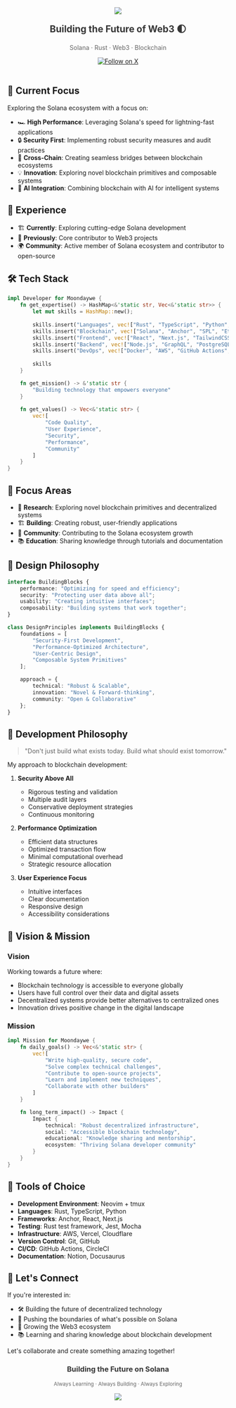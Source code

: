 <div align="center">
  <img src="https://capsule-render.vercel.app/api?type=waving&color=14F195&height=200&section=header&text=Moondaywe&fontSize=60&fontColor=363636&animation=fadeIn"/>
</div>

<div align="center">
  <p style="font-size: 1.5em; color: #363636;">
    <strong>Building the Future of Web3 🌓</strong>
  </p>
  <p style="color: #666666;">
    Solana · Rust · Web3 · Blockchain
  </p>
</div>

<div align="center">
  <a href="https://twitter.com/moove">
    <img src="https://img.shields.io/badge/follow-000000?style=for-the-badge&logo=x&logoColor=white" alt="Follow on X"/>
  </a>
</div>

<br/>

## 🚀 Current Focus

Exploring the Solana ecosystem with a focus on:

- 🏎️ **High Performance**: Leveraging Solana's speed for lightning-fast applications
- 🔒 **Security First**: Implementing robust security measures and audit practices
- 🌉 **Cross-Chain**: Creating seamless bridges between blockchain ecosystems
- 💡 **Innovation**: Exploring novel blockchain primitives and composable systems
- 🤖 **AI Integration**: Combining blockchain with AI for intelligent systems

## 💼 Experience

- 🏗️ **Currently**: Exploring cutting-edge Solana development
- 🎯 **Previously**: Core contributor to Web3 projects
- 🌍 **Community**: Active member of Solana ecosystem and contributor to open-source

## 🛠️ Tech Stack

```rust
impl Developer for Moondaywe {
    fn get_expertise() -> HashMap<&'static str, Vec<&'static str>> {
        let mut skills = HashMap::new();
        
        skills.insert("Languages", vec!["Rust", "TypeScript", "Python", "Solidity"]);
        skills.insert("Blockchain", vec!["Solana", "Anchor", "SPL", "Ethereum"]);
        skills.insert("Frontend", vec!["React", "Next.js", "TailwindCSS", "Web3.js"]);
        skills.insert("Backend", vec!["Node.js", "GraphQL", "PostgreSQL", "Redis"]);
        skills.insert("DevOps", vec!["Docker", "AWS", "GitHub Actions", "Vercel"]);
        
        skills
    }

    fn get_mission() -> &'static str {
        "Building technology that empowers everyone"
    }
    
    fn get_values() -> Vec<&'static str> {
        vec![
            "Code Quality",
            "User Experience",
            "Security",
            "Performance",
            "Community"
        ]
    }
}
```

## 🎯 Focus Areas

- 🔬 **Research**: Exploring novel blockchain primitives and decentralized systems
- 🏗️ **Building**: Creating robust, user-friendly applications
- 🤝 **Community**: Contributing to the Solana ecosystem growth
- 📚 **Education**: Sharing knowledge through tutorials and documentation

## 🎨 Design Philosophy

```typescript
interface BuildingBlocks {
    performance: "Optimizing for speed and efficiency";
    security: "Protecting user data above all";
    usability: "Creating intuitive interfaces";
    composability: "Building systems that work together";
}

class DesignPrinciples implements BuildingBlocks {
    foundations = [
        "Security-First Development",
        "Performance-Optimized Architecture",
        "User-Centric Design",
        "Composable System Primitives"
    ];

    approach = {
        technical: "Robust & Scalable",
        innovation: "Novel & Forward-thinking",
        community: "Open & Collaborative"
    };
}
```

## 💭 Development Philosophy

> "Don't just build what exists today. Build what should exist tomorrow."

My approach to blockchain development:

1. **Security Above All**
   - Rigorous testing and validation
   - Multiple audit layers
   - Conservative deployment strategies
   - Continuous monitoring

2. **Performance Optimization**
   - Efficient data structures
   - Optimized transaction flow
   - Minimal computational overhead
   - Strategic resource allocation

3. **User Experience Focus**
   - Intuitive interfaces
   - Clear documentation
   - Responsive design
   - Accessibility considerations

## 🌟 Vision & Mission

### Vision
Working towards a future where:
- Blockchain technology is accessible to everyone globally
- Users have full control over their data and digital assets
- Decentralized systems provide better alternatives to centralized ones
- Innovation drives positive change in the digital landscape

### Mission
```rust
impl Mission for Moondaywe {
    fn daily_goals() -> Vec<&'static str> {
        vec![
            "Write high-quality, secure code",
            "Solve complex technical challenges",
            "Contribute to open-source projects",
            "Learn and implement new techniques",
            "Collaborate with other builders"
        ]
    }

    fn long_term_impact() -> Impact {
        Impact {
            technical: "Robust decentralized infrastructure",
            social: "Accessible blockchain technology",
            educational: "Knowledge sharing and mentorship",
            ecosystem: "Thriving Solana developer community"
        }
    }
}
```

## 🔧 Tools of Choice

- **Development Environment**: Neovim + tmux
- **Languages**: Rust, TypeScript, Python
- **Frameworks**: Anchor, React, Next.js
- **Testing**: Rust test framework, Jest, Mocha
- **Infrastructure**: AWS, Vercel, Cloudflare
- **Version Control**: Git, GitHub
- **CI/CD**: GitHub Actions, CircleCI
- **Documentation**: Notion, Docusaurus

## 🤝 Let's Connect

If you're interested in:
- 🛠️ Building the future of decentralized technology
- 🚀 Pushing the boundaries of what's possible on Solana
- 🌱 Growing the Web3 ecosystem
- 📚 Learning and sharing knowledge about blockchain development

Let's collaborate and create something amazing together!

<div align="center">
  <h3 style="color: #363636;">Building the Future on Solana</h3>
  <p style="color: #666666;">
    <sub>Always Learning · Always Building · Always Exploring</sub>
  </p>
</div>

<div align="center">
  <img src="https://capsule-render.vercel.app/api?type=waving&color=14F195&height=100&section=footer"/>
</div>
